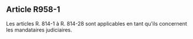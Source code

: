 Article R958-1
----
Les articles R. 814-1 à R. 814-28 sont applicables en tant qu'ils concernent les
mandataires judiciaires.
